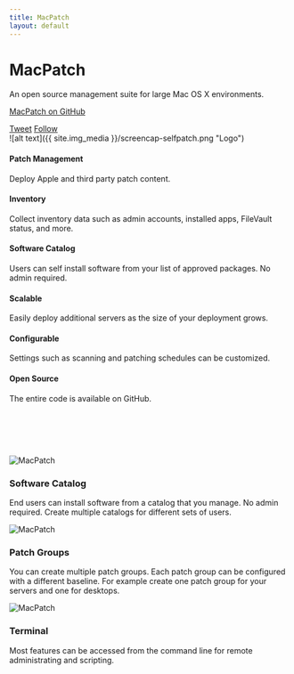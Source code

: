 ```yaml
---
title: MacPatch
layout: default
---
```


<!-- jumbotron -->
<div class="jumbotron text-center">
  <h1>MacPatch</h1>
  <p class="lead">An open source management suite for large Mac OS X environments.</p>
  <p><a class="btn btn-lg btn-success" href="https://github.com/SMSG-MAC-DEV/MacPatch" role="button"><i class="fa fa-github fa-lg"></i> MacPatch on GitHub</a></p>
  <!-- Social Buttons -->
  <a class="btn btn-link underline-off" href="https://twitter.com/share?text=MacPatch+-+The+open+source+Mac+OS+X+management+suite&url=http%3A%2F%2Fmacpatch.github.io" onclick="return popup('https://twitter.com/share?text=MacPatch+-+The+open+source+Mac+OS+X+management+suite&url=http%3A%2F%2Fmacpatch.github.io')"><i class="fa fa-twitter"></i> Tweet</a>
  <a class="btn btn-link underline-off" href="https://twitter.com/intent/user?screen_name=macpatchsw" onclick="return popitup('https://twitter.com/intent/user?screen_name=macpatchsw')"><i class="fa fa-twitter"></i> Follow</a>
  <!-- /Social Buttons -->
</div> 
<!-- /jumbotron -->

<div class="text-center" markdown="1">
  ![alt text]({{ site.img_media }}/screencap-selfpatch.png "Logo")
</div>


<div>
  <div class="row">
    <div class="col-lg-4">
      <h4><span class="glyphicon glyphicon-download"></span> Patch Management</h4>
      <p>
        Deploy Apple and third party patch content.
      </p>
    </div>
    <div class="col-lg-4">
      <h4><span class="glyphicon glyphicon-stats"></span> Inventory</h4>
      <p>
        Collect inventory data such as admin accounts, installed apps, FileVault status, and more.
      </p>
    </div>
    <div class="col-lg-4">
      <h4><span class="glyphicon glyphicon-book"></span> Software Catalog</h4>
      <p>
        Users can self install software from your list of approved packages. No admin required.
      </p>
    </div>
  </div>
  <div class="row">
    <div class="col-lg-4">
      <h4><span class="glyphicon glyphicon-fullscreen"></span> Scalable</h4>
      <p>
        Easily deploy additional servers as the size of your deployment grows.
      </p>
    </div>
    <div class="col-lg-4">
      <h4><span class="glyphicon glyphicon-tasks"></span> Configurable</h4>
      <p>
        Settings such as scanning and patching schedules can be customized.
      </p>
    </div>
    <div class="col-lg-4">
      <h4><span class="glyphicon glyphicon-share"></span> Open Source</h4>
      <p>
        The entire code is available on GitHub.
      </p>
    </div>
  </div>
</div>

<div class="row text-center" style="padding-top: 80px">
  <div class="col-sm-4">
    <img src="{{ site.img_media }}/swcatalog.png" alt="MacPatch" class="center-block">
    <h3>Software Catalog</h3>
    <p>End users can install software from a catalog that you manage. No admin required. Create multiple catalogs for different sets of users.</p>
  </div>
  <div class="col-sm-4">
    <img src="{{ site.img_media }}/patchgroup.png" alt="MacPatch" class="center-block">
    <h3>Patch Groups</h3>
    <p>You can create multiple patch groups. Each patch group can be configured with a different baseline. For example create one patch group for your servers and one for desktops.</p>
  </div>
  <div class="col-sm-4">
    <img src="{{ site.img_media }}/terminal.png" alt="MacPatch" class="center-block">
    <h3>Terminal</h3>
    <p>Most features can be accessed from the command line for remote administrating and scripting.</p>
  </div>
</div>
  
